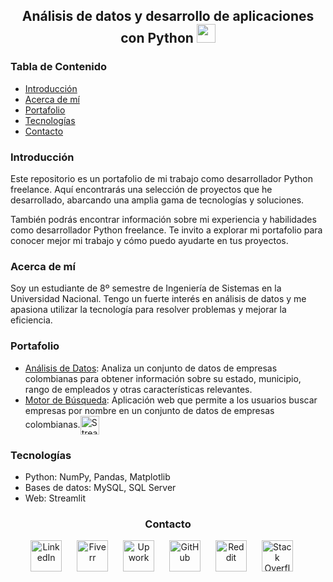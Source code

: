 <h2 align="center">Análisis de datos y desarrollo de aplicaciones con Python <img src="https://img.icons8.com/?size=48&id=13441&format=png" width="30"></h2>

<h3>Tabla de Contenido</h3>
<ul>
  <li><a href="#introducción">Introducción</a></li>
  <li><a href="#acerca-de-mí">Acerca de mí</a></li>
  <li><a href="#portafolio">Portafolio</a></li>
  <li><a href="#tecnologías">Tecnologías</a></li>
  <li><a href="#contacto">Contacto</a></li>
</ul>

<h3 id="introducción">Introducción</h3>
<p>Este repositorio es un portafolio de mi trabajo como desarrollador Python freelance. Aquí encontrarás una selección de proyectos que he desarrollado, abarcando una amplia gama de tecnologías y soluciones.</p>
<p>También podrás encontrar información sobre mi experiencia y habilidades como desarrollador Python freelance. Te invito a explorar mi portafolio para conocer mejor mi trabajo y cómo puedo ayudarte en tus proyectos.</p>

<h3 id="acerca-de-mí">Acerca de mí</h3>
<p>Soy un estudiante de 8º semestre de Ingeniería de Sistemas en la Universidad Nacional. Tengo un fuerte interés en análisis de datos y me apasiona utilizar la tecnología para resolver problemas y mejorar la eficiencia.</p>

<h3 id="portafolio">Portafolio</h3>
<ul>
  <li><a href="https://github.com/Jorge-Andres-Prieto/ppi_pl_PRIETOj/blob/main/Analis%C3%ADs_Datos.py">Análisis de Datos</a>: Analiza un conjunto de datos de empresas colombianas para obtener información sobre su estado, municipio, rango de empleados y otras características relevantes.</li>
  <li><a href="https://github.com/Jorge-Andres-Prieto/ppi_pl_PRIETOj/blob/main/Empresas.py">Motor de Búsqueda</a>: Aplicación web que permite a los usuarios buscar empresas por nombre en un conjunto de datos de empresas colombianas.<img src="https://seeklogo.com/images/S/streamlit-logo-1A3B208AE4-seeklogo.com.png" alt="Streamlit" width="30" style="vertical-align: middle;"></li>
</ul>

<h3 id="tecnologías">Tecnologías</h3>
<ul>
  <li>Python: NumPy, Pandas, Matplotlib</li>
  <li>Bases de datos: MySQL, SQL Server</li>
  <li>Web: Streamlit</li>
</ul>

<h3 id="contacto" style="text-align: center;">Contacto</h3>
<p style="text-align: center;">
  <a href="https://www.linkedin.com/in/jorge-prieto-b36ab2250/"><img src="https://pngimg.com/uploads/linkedIn/linkedIn_PNG37.png" alt="LinkedIn" width="50" style="margin-right: 20px;"></a>
  <a href="https://www.fiverr.com/andres__jimenez?public_mode=true"><img src="https://freelogopng.com/images/all_img/1656738600fiverr-app-logo.png" alt="Fiverr" width="50" style="margin-right: 20px;"></a>
  <a href="https://www.upwork.com/freelancers/~0142bd1ae6229261b5"><img src="https://w7.pngwing.com/pngs/80/704/png-transparent-upwork-hd-logo-thumbnail.png" alt="Upwork" width="50" style="margin-right: 20px;"></a>
  <a href="https://github.com/Jorge-Andres-Prieto"><img src="https://cdn2.iconfinder.com/data/icons/font-awesome/1792/github-512.png" alt="GitHub" width="50" style="margin-right: 20px;"></a>
  <a href="https://www.reddit.com/user/Flestar/?utm_source=share&utm_medium=web3x&utm_name=web3xcss&utm_term=1&utm_content=share_button"><img src="https://logodownload.org/wp-content/uploads/2018/02/reddit-logo-16.png" alt="Reddit" width="50" style="margin-right: 20px;"></a>
  <a href="https://stackoverflow.com/users/24101727/jorge-prieto"><img src="https://www.logo.wine/a/logo/Stack_Overflow/Stack_Overflow-Icon-Logo.wine.svg" alt="Stack Overflow" width="50" style="margin-right: 20px;"></a>
</p>
